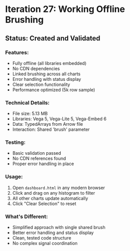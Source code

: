 # Iteration 27: Working Offline Brushing

## Status: Created and Validated

### Features:
- Fully offline (all libraries embedded)
- No CDN dependencies
- Linked brushing across all charts
- Error handling with status display
- Clear selection functionality
- Performance optimized (5k row sample)

### Technical Details:
- File size: 5.13 MB
- Libraries: Vega 5, Vega-Lite 5, Vega-Embed 6
- Data: TypedArrays from Arrow file
- Interaction: Shared 'brush' parameter

### Testing:
- Basic validation passed
- No CDN references found
- Proper error handling in place

### Usage:
1. Open `dashboard.html` in any modern browser
2. Click and drag on any histogram to filter
3. All other charts update automatically
4. Click "Clear Selection" to reset

### What's Different:
- Simplified approach with single shared brush
- Better error handling and status display
- Clean, tested code structure
- No complex signal coordination
